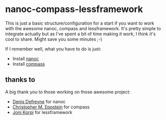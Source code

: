 # nanoc-compass-lessframework

This is just a basic structure/configuration for a start if you want to work with the awesome nanoc, compass and lessframework. It's pretty simple to integrate actually but as I've spent a bit of time making it work, I think it's cool to share. Might save you some minutes ;-) 

If I remember well, what you have to do is just:
- Install [nanoc][nanoc_site]
- Install [compass][compass_github]

## thanks to

A big thank you to those working on those awesome project:
- [Denis Defreyne][ddfreyne_github] for nanoc
- [Christopher M. Eppstein][chriseppstein_github] for compass
- [Joni Korpi][jonikorpi_github] for lessframework


[nanoc_site]: http://nanoc.stoneship.org/ "nanoc web site compiler"
[compass_github]: https://github.com/chriseppstein/compass "compass framework"
[ddfreyne_github]: https://github.com/ddfreyne/nanoc "ddfreyne-nanoc github"
[chriseppstein_github]: https://github.com/chriseppstein/compass "chriseppstein-compass github"
[jonikorpi_github]: https://github.com/jonikorpi/Less-Framework "jonikorpi-lessframework github"